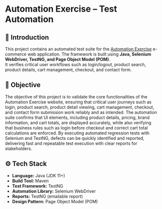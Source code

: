 # Automation Exercise – Test Automation

## 📌 Introduction
This project contains an automated test suite for the [Automation Exercise](https://automationexercise.com) e-commerce web application.  The framework is built using **Java, Selenium WebDriver, TestNG, and Page Object Model (POM)**.  
It verifies critical user workflows such as login/logout, product search, product details, cart management, checkout, and contact form.

## 🎯 Objective
The objective of this project is to validate the core functionalities of the Automation Exercise website, ensuring that critical user journeys such as login, product search, product detail viewing, cart management, checkout, and contact form submission work reliably and as intended. The automation suite confirms that UI elements, including product details, pricing, brand information, and cart totals, are displayed accurately, while also verifying that business rules such as login before checkout and correct cart total calculations are enforced. By executing automated regression tests with Selenium and TestNG, defects can be quickly identified and reported, delivering fast and repeatable test execution with clear reports for stakeholders.

## ⚙️ Tech Stack
- **Language:** Java (JDK 11+)  
- **Build Tool:** Maven  
- **Test Framework:** TestNG  
- **Automation Library:** Selenium WebDriver  
- **Reports:** TestNG (emailable report)   
- **Design Pattern:** Page Object Model (POM)  

